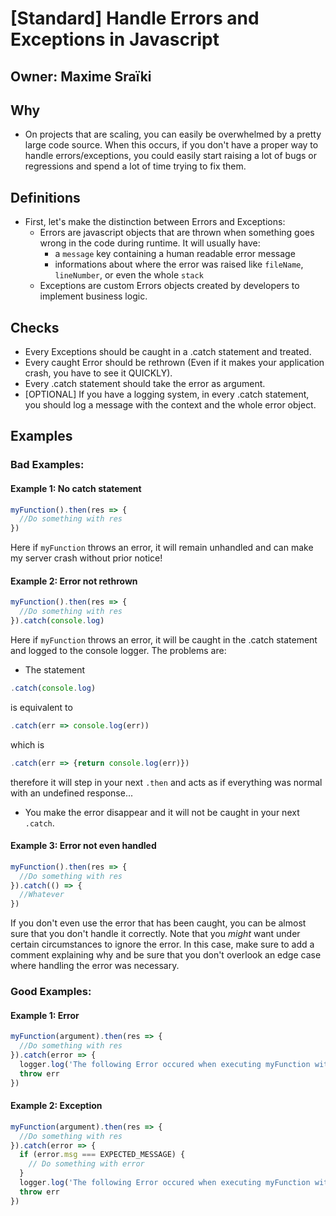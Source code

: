 # [Standard] Handle Errors and Exceptions in Javascript

## Owner: Maxime Sraïki

## Why

* On projects that are scaling, you can easily be overwhelmed by a pretty large code source. When this occurs, if you don't have a proper way to handle errors/exceptions, you could easily start raising a lot of bugs or regressions and spend a lot of time trying to fix them.

## Definitions

* First, let's make the distinction between Errors and Exceptions:
  - Errors are javascript objects that are thrown when something goes wrong in the code during runtime. It will usually have:
    - a `message` key containing a human readable error message
    - informations about where the error was raised like `fileName`, `lineNumber`, or even the whole `stack`
  - Exceptions are custom Errors objects created by developers to implement business logic.

## Checks

* Every Exceptions should be caught in a .catch statement and treated.
* Every caught Error should be rethrown (Even if it makes your application crash, you have to see it QUICKLY).
* Every .catch statement should take the error as argument.
* [OPTIONAL] If you have a logging system, in every .catch statement, you should log a message with the context and the whole error object.


## Examples

### Bad Examples:
#### Example 1: No catch statement

```js
myFunction().then(res => {
  //Do something with res
})
```

Here if `myFunction` throws an error, it will remain unhandled and can make my server crash without prior notice!

#### Example 2: Error not rethrown

```js
myFunction().then(res => {
  //Do something with res
}).catch(console.log)
```

Here if `myFunction` throws an error, it will be caught in the .catch statement and logged to the console logger. The problems are:
- The statement
```js
.catch(console.log)
```
is equivalent to 
```js
.catch(err => console.log(err))
```
 which is 
 ```js
 .catch(err => {return console.log(err)})
 ```
 therefore it will step in your next `.then` and acts as if everything was normal with an undefined response...
 - You make the error disappear and it will not be caught in your next `.catch`.

#### Example 3: Error not even handled

```js
myFunction().then(res => {
  //Do something with res
}).catch(() => {
  //Whatever
})
```

If you don't even use the error that has been caught, you can be almost sure that you don't handle it correctly.
Note that you *might* want under certain circumstances to ignore the error. In this case, make sure to add a comment explaining why and be sure that you don't overlook an edge case where handling the error was necessary.

### Good Examples:
#### Example 1: Error

```js
myFunction(argument).then(res => {
  //Do something with res
}).catch(error => {
  logger.log('The following Error occured when executing myFunction with argument', { error, argument })
  throw err
})
```

#### Example 2: Exception

```js
myFunction(argument).then(res => {
  //Do something with res
}).catch(error => {
  if (error.msg === EXPECTED_MESSAGE) {
    // Do something with error
  }
  logger.log('The following Error occured when executing myFunction with argument', { error, argument })
  throw err
})
```
